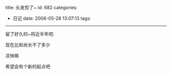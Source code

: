 title: 头发剪了~
id: 682
categories:
  - 日记
date: 2006-05-28 13:07:13
tags:
---

留了好久的~将近半年吧.

现在比和尚长不了多少

凉快嘛

希望会有个新的起点吧
